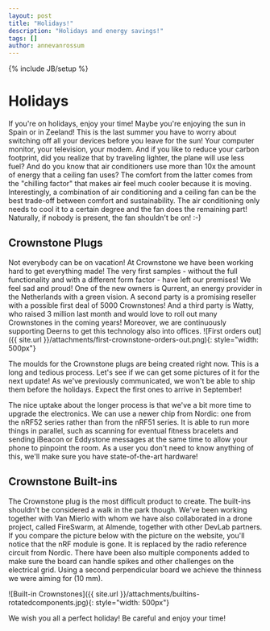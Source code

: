 ```yaml
---
layout: post
title: "Holidays!"
description: "Holidays and energy savings!"
tags: []
author: annevanrossum
---
```

{% include JB/setup %}

# Holidays

If you're on holidays, enjoy your time! Maybe you're enjoying the sun in Spain or in Zeeland! This is the last summer you have to worry about switching off all your devices before you leave for the sun! Your computer monitor, your television, your modem. And if you like to reduce your carbon footprint, did you realize that by traveling lighter, the plane will use less fuel? And do you know that air conditioners use more than 10x the amount of energy that a ceiling fan uses? The comfort from the latter comes from the "chilling factor" that makes air feel much cooler because it is moving. Interestingly, a combination of air conditioning and a ceiling fan can be the best trade-off between comfort and sustainability. The air conditioning only needs to cool it to a certain degree and the fan does the remaining part! Naturally, if nobody is present, the fan shouldn't be on! :-)
 
## Crownstone Plugs

Not everybody can be on vacation! At Crownstone we have been working hard to get everything made! The very first samples - without the full functionality and with a different form factor - have left our premises! We feel sad and proud! One of the new owners is Qurrent, an energy provider in the Netherlands with a green vision. A second party is a promising reseller with a possible first deal of 5000 Crownstones! And a third party is Watty, who raised 3 million last month and would love to roll out many Crownstones in the coming years! Moreover, we are continuously supporting Deerns to get this technology also into offices. 
![First orders out]({{ site.url }}/attachments/first-crownstone-orders-out.png){: style="width: 500px"}
 
The moulds for the Crownstone plugs are being created right now. This is a long and tedious process. Let's see if we can get some pictures of it for the next update! As we've previously communicated, we won't be able to ship them before the holidays. Expect the first ones to arrive in September!

The nice uptake about the longer process is that we've a bit more time to upgrade the electronics. We can use a newer chip from Nordic: one from the nRF52 series rather than from the nRF51 series. It is able to run more things in parallel, such as scanning for eventual fitness bracelets and sending iBeacon or Eddystone messages at the same time to allow your phone to pinpoint the room. As a user you don't need to know anything of this, we'll make sure you have state-of-the-art hardware! 
 
## Crownstone Built-ins
 
The Crownstone plug is the most difficult product to create. The built-ins shouldn't be considered a walk in the park though. We've been working together with Van Mierlo with whom we have also collaborated in a drone project, called FireSwarm, at Almende, together with other DevLab partners. If you compare the picture below with the picture on the website, you'll notice that the nRF module is gone. It is replaced by the radio reference circuit from Nordic. There have been also multiple components added to make sure the board can handle spikes and other challenges on the electrical grid. Using a second perpendicular board we achieve the thinness we were aiming for (10 mm).

![Built-in Crownstones]({{ site.url }}/attachments/builtins-rotatedcomponents.jpg){: style="width: 500px"}

We wish you all a perfect holiday! Be careful and enjoy your time!
